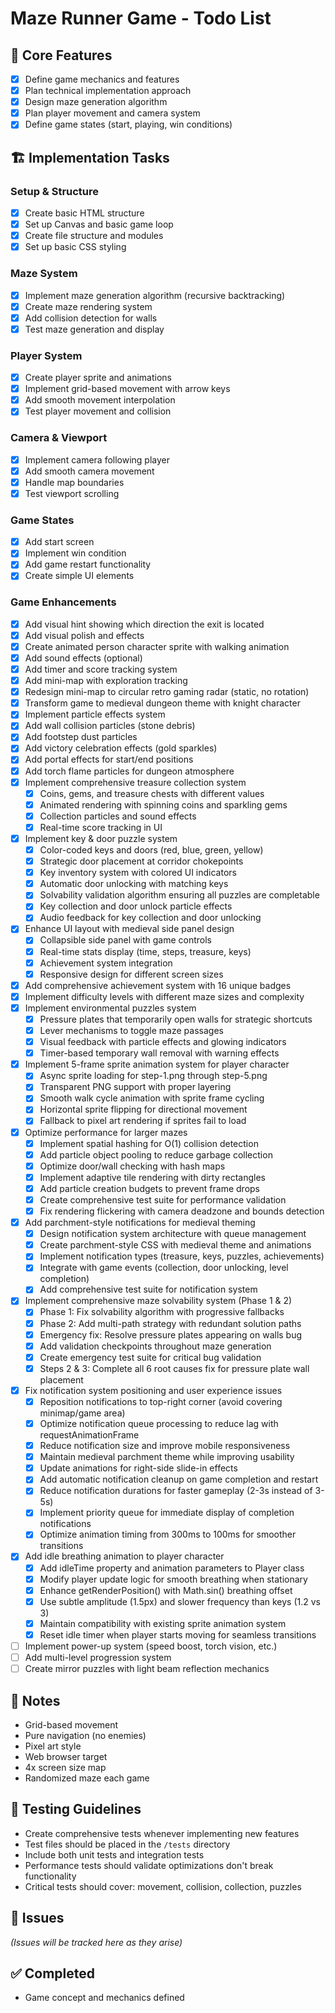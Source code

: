 # Maze Runner Game - Todo List

## 🎯 Core Features
- [x] Define game mechanics and features
- [x] Plan technical implementation approach
- [x] Design maze generation algorithm
- [x] Plan player movement and camera system
- [x] Define game states (start, playing, win conditions)

## 🏗️ Implementation Tasks
### Setup & Structure
- [x] Create basic HTML structure
- [x] Set up Canvas and basic game loop
- [x] Create file structure and modules
- [x] Set up basic CSS styling

### Maze System
- [x] Implement maze generation algorithm (recursive backtracking)
- [x] Create maze rendering system
- [x] Add collision detection for walls
- [x] Test maze generation and display

### Player System
- [x] Create player sprite and animations
- [x] Implement grid-based movement with arrow keys
- [x] Add smooth movement interpolation
- [x] Test player movement and collision

### Camera & Viewport
- [x] Implement camera following player
- [x] Add smooth camera movement
- [x] Handle map boundaries
- [x] Test viewport scrolling

### Game States
- [x] Add start screen
- [x] Implement win condition
- [x] Add game restart functionality
- [x] Create simple UI elements

### Game Enhancements
- [x] Add visual hint showing which direction the exit is located
- [x] Add visual polish and effects
- [x] Create animated person character sprite with walking animation
- [x] Add sound effects (optional)
- [x] Add timer and score tracking system
- [x] Add mini-map with exploration tracking
- [x] Redesign mini-map to circular retro gaming radar (static, no rotation)
- [x] Transform game to medieval dungeon theme with knight character
- [x] Implement particle effects system
- [x] Add wall collision particles (stone debris)
- [x] Add footstep dust particles
- [x] Add victory celebration effects (gold sparkles)
- [x] Add portal effects for start/end positions
- [x] Add torch flame particles for dungeon atmosphere
- [x] Implement comprehensive treasure collection system
  - [x] Coins, gems, and treasure chests with different values
  - [x] Animated rendering with spinning coins and sparkling gems
  - [x] Collection particles and sound effects
  - [x] Real-time score tracking in UI
- [x] Implement key & door puzzle system
  - [x] Color-coded keys and doors (red, blue, green, yellow)
  - [x] Strategic door placement at corridor chokepoints
  - [x] Key inventory system with colored UI indicators
  - [x] Automatic door unlocking with matching keys
  - [x] Solvability validation algorithm ensuring all puzzles are completable
  - [x] Key collection and door unlock particle effects
  - [x] Audio feedback for key collection and door unlocking
- [x] Enhance UI layout with medieval side panel design
  - [x] Collapsible side panel with game controls
  - [x] Real-time stats display (time, steps, treasure, keys)
  - [x] Achievement system integration
  - [x] Responsive design for different screen sizes
- [x] Add comprehensive achievement system with 16 unique badges
- [x] Implement difficulty levels with different maze sizes and complexity
- [x] Implement environmental puzzles system
  - [x] Pressure plates that temporarily open walls for strategic shortcuts
  - [x] Lever mechanisms to toggle maze passages
  - [x] Visual feedback with particle effects and glowing indicators
  - [x] Timer-based temporary wall removal with warning effects
- [x] Implement 5-frame sprite animation system for player character
  - [x] Async sprite loading for step-1.png through step-5.png
  - [x] Transparent PNG support with proper layering
  - [x] Smooth walk cycle animation with sprite frame cycling
  - [x] Horizontal sprite flipping for directional movement
  - [x] Fallback to pixel art rendering if sprites fail to load
- [x] Optimize performance for larger mazes
  - [x] Implement spatial hashing for O(1) collision detection
  - [x] Add particle object pooling to reduce garbage collection
  - [x] Optimize door/wall checking with hash maps
  - [x] Implement adaptive tile rendering with dirty rectangles
  - [x] Add particle creation budgets to prevent frame drops
  - [x] Create comprehensive test suite for performance validation
  - [x] Fix rendering flickering with camera deadzone and bounds detection
- [x] Add parchment-style notifications for medieval theming
  - [x] Design notification system architecture with queue management
  - [x] Create parchment-style CSS with medieval theme and animations
  - [x] Implement notification types (treasure, keys, puzzles, achievements)
  - [x] Integrate with game events (collection, door unlocking, level completion)
  - [x] Add comprehensive test suite for notification system
- [x] Implement comprehensive maze solvability system (Phase 1 & 2)
  - [x] Phase 1: Fix solvability algorithm with progressive fallbacks
  - [x] Phase 2: Add multi-path strategy with redundant solution paths
  - [x] Emergency fix: Resolve pressure plates appearing on walls bug
  - [x] Add validation checkpoints throughout maze generation
  - [x] Create emergency test suite for critical bug validation
  - [x] Steps 2 & 3: Complete all 6 root causes fix for pressure plate wall placement
- [x] Fix notification system positioning and user experience issues
  - [x] Reposition notifications to top-right corner (avoid covering minimap/game area)
  - [x] Optimize notification queue processing to reduce lag with requestAnimationFrame
  - [x] Reduce notification size and improve mobile responsiveness
  - [x] Maintain medieval parchment theme while improving usability
  - [x] Update animations for right-side slide-in effects
  - [x] Add automatic notification cleanup on game completion and restart
  - [x] Reduce notification durations for faster gameplay (2-3s instead of 3-5s)
  - [x] Implement priority queue for immediate display of completion notifications
  - [x] Optimize animation timing from 300ms to 100ms for smoother transitions
- [x] Add idle breathing animation to player character
  - [x] Add idleTime property and animation parameters to Player class
  - [x] Modify player update logic for smooth breathing when stationary
  - [x] Enhance getRenderPosition() with Math.sin() breathing offset
  - [x] Use subtle amplitude (1.5px) and slower frequency than keys (1.2 vs 3)
  - [x] Maintain compatibility with existing sprite animation system
  - [x] Reset idle timer when player starts moving for seamless transitions
- [ ] Implement power-up system (speed boost, torch vision, etc.)
- [ ] Add multi-level progression system
- [ ] Create mirror puzzles with light beam reflection mechanics

## 📝 Notes
- Grid-based movement
- Pure navigation (no enemies)  
- Pixel art style
- Web browser target
- 4x screen size map
- Randomized maze each game

## 🧪 Testing Guidelines
- Create comprehensive tests whenever implementing new features
- Test files should be placed in the `/tests` directory
- Include both unit tests and integration tests
- Performance tests should validate optimizations don't break functionality
- Critical tests should cover: movement, collision, collection, puzzles

## 🐛 Issues
_(Issues will be tracked here as they arise)_

## ✅ Completed
- Game concept and mechanics defined